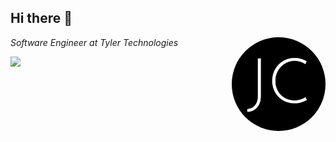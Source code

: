 <h2>Hi there 👋</h2>
<img align='right' src="https://github.com/hiddensanctum/hiddensanctum/blob/master/logo.png?raw=true" width="150" style="border-radius: 50%">
<p><em>Software Engineer at Tyler Technologies</em></p><img src="https://media.giphy.com/media/Ieo88333eatH73xKQG/giphy.gif" width="20">

<!--
**hiddensanctum/hiddensanctum** is a ✨ _special_ ✨ repository because its `README.md` (this file) appears on your GitHub profile.

Here are some ideas to get you started:

- 🔭 I’m currently working on ...
- 🌱 I’m currently learning ...
- 👯 I’m looking to collaborate on ...
- 🤔 I’m looking for help with ...
- 💬 Ask me about ...
- 📫 How to reach me: ...
- 😄 Pronouns: ...
- ⚡ Fun fact: ...
-->
